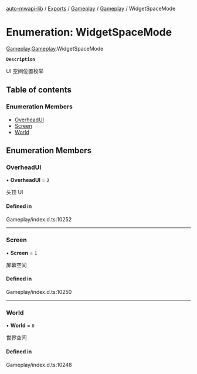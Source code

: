 [auto-mwapi-lib](../README.md) / [Exports](../modules.md) / [Gameplay](../modules/Gameplay.md) / [Gameplay](../modules/Gameplay.Gameplay.md) / WidgetSpaceMode

# Enumeration: WidgetSpaceMode

[Gameplay](../modules/Gameplay.md).[Gameplay](../modules/Gameplay.Gameplay.md).WidgetSpaceMode

**`Description`**

UI 空间位置枚举

## Table of contents

### Enumeration Members

- [OverheadUI](Gameplay.Gameplay.WidgetSpaceMode.md#overheadui)
- [Screen](Gameplay.Gameplay.WidgetSpaceMode.md#screen)
- [World](Gameplay.Gameplay.WidgetSpaceMode.md#world)

## Enumeration Members

### OverheadUI

• **OverheadUI** = `2`

头顶 UI

#### Defined in

Gameplay/index.d.ts:10252

---

### Screen

• **Screen** = `1`

屏幕空间

#### Defined in

Gameplay/index.d.ts:10250

---

### World

• **World** = `0`

世界空间

#### Defined in

Gameplay/index.d.ts:10248
